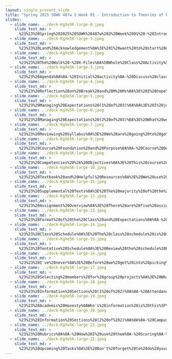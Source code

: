 ```yaml
---
layout: single_present_slide
title: "Spring 2025 SOWK 487w 2 Week 01 - Introduction to Theories of Practice II"
slides:
  - slide_name: ../deck-KgXe5K-large-0.jpeg
    slide_text_md: >
      %23%23%20Spring%202025%20SOWK%20487w%202%20Week%2001%20-%20Introduction%20to%20Theories%20of%20Practice%20II%0Atitle:%20Spring%202025%20SOWK%20487w%202%20Week%2001%20-%20Introduction%20to%20Theories%20of%20Practice%20II%0Adate:%202025-01-21%2014:14:47%0Alocation:%20Heritage%20University%0Atags:%0A%20%20-%20Heritage%20University%0A%20%20-%20BASW%20Program%0A%20%20-%20SOWK%20487w%0Apresentation_video:%20%22%22%0A%20%20%0Adescription:%20%3E%0A%0AIn%20week%20one,%20we%20are%20focused%20on%20getting%20set%20up%20for%20SOWK%20487w%20Theories%20of%20Practice%20II.%20We%20will%20look%20at%20understanding%20the%20class%20format,%20reviewing%20the%20syllabus,%20and%20generally%20getting%20started%20for%20the%20semester.%20Theories%20of%20Practice%20II's%20premise%20is%20connecting%20philosophies%20of%20practice%20for%20working%20with%20therapeutic%20and%20task%20groups%20and%20families.%0A%0AThe%20agenda%20for%20this%20week%20is%20as%20follows:%0A%0A-%20Initial%20activity%0A-%20Discuss%20class%0A-%20Review%20syllabus%0A%0A
  - slide_name: ../deck-KgXe5K-large-1.jpeg
    slide_text_md: >
      %23%23%20Land%20Acknowledgement%0A%3E%20I%20want%20to%20start%20off%20our%20class%20honoring%20the%20land%20our%20university%20and%20this%20class%20takes%20place%20in.%0A%0AFirst%20we%20recognize%20that%20%0A%0A%3E%20Yakmumani%20Tiicham%20(The%20land%20of%20the%20Yakama%20People).%20We%20would%20like%20to%20acknowledge%20that%20we%20are%20coming%20to%20you%20from%20the%20traditional%20lands%20of%20the%20first%20people%20of%20our%20valley,%20the%2014%20Confederated%20Tribes%20and%20Bands%20of%20the%20Yakama%20Nation,%20and%20we%20honor%20with%20gratitude%20the%20land%20itself%20and%20the%20Yakama%20People.%0A%0AAs%20well%20our%20class%20is%20located%20in%20Pasco,%20is%20on%20the%20ancestral%20homelands%20of%20the%20Cayuse,%20Umatilla,%20Walla%20Walla,%20Yakama,%20and%20Palouse%20peoples.%20I%20also%20desire%20to%20honor%20and%20acknowledge%20them%20as%20well.%0A%0AThe%20full%20land%20acknowledgment%20is%20as%20follows:%0A%0A%3E%20Heritage%20University%20occupies%20its%20home%20on%20the%20traditional%20lands%20of%20the%20Yakama%20People.%20These%20ancestral%20homelands%20are%20the%20Yakama,%20Palouse,%20Pisquouse,%20Wenatshapam,%20Klikatat,%20Klinquit,%20Kow-%20was-say-ee,%20Li-ay-was,%20Skin-pah,%20Wish-ham,%20Shyiks,%20Ochechotes,%20Kah-milt-pa,%20and%20Se-ap-cat,%20who%20today%20are%20represented%20by%20the%20Confederated%20Tribes%20and%20Bands%20of%20the%20Yakama%20Nation%20(Treaty%20of%201855)%20and,%20whose%20relationship%20with%20this%20land%20continues%20to%20this%20day.%20Heritage%20University,%20grounded%20in%20the%20vision%20of%20the%20two%20Yakama%20women%20founders,%20respects%20Indigenous%20peoples%20as%20traditional%20guardians%20of%20the%20lands%20and%20the%20enduring%20relationship%20that%20exists%20between%20Indigenous%20peoples%20and%20their%20traditional%20territories.%20We%20offer%20gratitude%20for%20the%20land%20itself,%20for%20those%20who%20have%20stewarded%20it%20for%20generations,%20and%20for%20the%20opportunity%20to%20study,%20learn,%20work,%20and%20be%20in%20community%20on%20this%20land.%20We%20acknowledge%20that%20our%20university's%20history,%20like%20many%20others,%20is%20fundamentally%20tied%20to%20the%20first%20colonial%20developments%20in%20the%20Yakima%20Valley.%20Finally,%20we%20respectfully%20acknowledge%20and%20honor%20past,%20present,%20and%20future%20Indigenous%20students%20who%20will%20journey%20through%20this%20home%20called%20Heritage%20University.%0A%0A
  - slide_name: ../deck-KgXe5K-large-2.jpeg
    slide_text_md: >
      %23%23%20The%20Walk%20-%20X-Files%0A%5BWhole%20Class%20Activity%5D%20%20Watch%20a%20clip%20from%20the%20X-Files%20Video%20about%20a%20group%20therapy%20session%20for%20persons%20in%20a%20wheel%20chair.%0A%0AStart%206:21%0AEnd%208:38%0A%0APotential%20video%20during%20Zoom%0A%0A%3E%20The%20hope%20is%20with%20this%20class%20we%20will%20get%20the%20opportunity%20to%20learn%20how%20to%20deal%20with%20difficult%20situations%20in%20facilitating%20groups.%0A%0A
  - slide_name: ../deck-KgXe5K-large-3.jpeg
    slide_text_md: >
      %23%23%20Agenda%0A%0A-%20Initial%20activity%0A-%20Discuss%20class%0A-%20Review%20syllabus%0A%0A
  - slide_name: ../deck-KgXe5K-large-4.jpeg
    slide_text_md: >
      %23%23%20Reflection%20on%20Break%20and%20M%26Ms%0A%3E%20I%20hope%20that%20you%20all%20had%20a%20wonderful%20break.%20Because%20this%20is%20a%20groups%20class,%20I%20try%20to%20introduce%20you%20guys%20to%20a%20number%20of%20group%20activities%20that%20you%20can%20use%20for%20groups%20yourselves.%20This%20is%20one:%0A%0AHave%20people%20come%20and%20get%20as%20many%20or%20as%20few%20M%26M's%20as%20they%20so%20desire.%20Tell%20them%20to%20wait%20to%20eat%20them.%0A%0A-%3E%20Click%0A%0AGo%20through%20by%20color%20and%20have%20people%20answer%20based%20on%20the%20color%20of%20candy%20that%20they%20have.%20Questions%20as%20follows:%0A%0A**Red**:%20favorite%20activity%20done%20during%20break%0A**Green**:%20favorite%20food%20eaten%20over%20the%20holidays%0A**Yellow**:%20favorite%20movie%20or%20TV%20show%0A**Orange**:%20tradition%20that%20is%20unique%20to%20your%20family%0A**Brown**:%20something%20you%20are%20looking%20forward%20to%20this%20year%0A**Blue**:%20wild%20cards%0A%0A
  - slide_name: ../deck-KgXe5K-large-5.jpeg
    slide_text_md: >
      %23%23%20Managing%20Expectations%20(1%20of%203)%0A%0A%3E%20I%20just%20want%20to%20bring%20back%20a%20reminder%20and%20thoughts%20about%20expectations.%0A%0A%0A
  - slide_name: ../deck-KgXe5K-large-6.jpeg
    slide_text_md: >
      %23%23%20Managing%20Expectations%20(2%20of%203)%0A%3E%20What%20we%20want%20to%20be%20able%20to%20do%20is%20come%20to%20a%20place%20where%20we%20are%20able%20to%20meet%20in%20the%20middle%20with%20out%20expectations...%20and%20that%20you're%20happy%20and%20so%20am%20I.%0A%0A-%20Cooperative%20Arrangement%0A%20%20%20%20*%20Break%20vs.%20leaving%20early%0A%20%20%20%20*%20Sharing%20the%20air%0A-%20Nonnegotiable%0A%20%20%20%20*%20Timeliness%0A%20%20%20%20*%20Participation%0A%20%20%20%20*%20High%20academic%20standards%0A-%20Open%20/%20laid%20back%0A-%20Having%20fun%0A%0A
  - slide_name: ../deck-KgXe5K-large-7.jpeg
    slide_text_md: >
      %23%23%20Reviewing%20Syllabus%0A%3E%20We%20are%20going%20to%20go%20through%20the%20course%20syllabus%0A%0AShow%20ink.vsp/now%0ATalk%20about%20contacting%0A%0A
  - slide_name: ../deck-KgXe5K-large-8.jpeg
    slide_text_md: >
      %23%23%20Course%20Foundation%20and%20Purpose%0A%0A-%20Course%20Description%0A-%20Course%20Purpose%0A-%20Relationship%20to%20Other%20Sequences%20and/or%20Other%20Courses%20%0A%0A
  - slide_name: ../deck-KgXe5K-large-9.jpeg
    slide_text_md: >
      %23%23%20Competencies%20%26%20Objectives%0A%3E%20This%20course%20is%20a%20core%20class%20and%20will%20include%20content%20for%20a%20number%20of%20the%20EPAS,%20there%20is%20no%20Key%20Assignment%20or%20specifically%20identified%20class.%20It%20used%20to%20include%20%0A%0A1.%20Demonstrate%20Ethical%20and%20Professional%20Behavior%0A2.%20Advance%20Human%20Rights%20and%20Social,%20Racial,%20Economic,%20and%20Environmental%20Justice%0A3.%20Engage%20Anti-Racism,%20Diversity,%20Equity,%20and%20Inclusion%20(ADEI)%20in%20Practice%0A4.%20Engage%20in%20Practice-Informed%20Research%20and%20Research-Informed%20Practice%0A5.%20Engage%20in%20Policy%20Practice%0A6.%20Engage%20with%20Individuals,%20Families,%20Groups,%20Organizations,%20and%20Communities%0A7.%20Assess%20Individuals,%20Families,%20Groups,%20Organizations,%20and%20Communities%0A8.%20Intervene%20with%20Individuals,%20Families,%20Groups,%20Organizations,and%20Communities%0A9.%20Evaluate%20Practice%20with%20Individuals,%20Families,%20Groups,%20Organizations,and%20Communities%0A%0A
  - slide_name: ../deck-KgXe5K-large-10.jpeg
    slide_text_md: >
      %23%23%20Textbook%20and%20Helpful%20Resources%0A%3E%20We%20use%20four%20chapters%20from%20your%20textbook%20last%20semester.%0A%0ATextbook:%20Empowerment%20Series:%20Direct%20Social%20Work%20Practice%20Theory%20and%20Skills%20(11th%20eds)%0A%0AHelpful%20Resources%0A%0A-%20APA%20Style%20Guide%0A-%20OWL%20at%20Purdue%0A-%20Google%20Scholar%0A-%20Eagle%20Search%0A%0A
  - slide_name: ../deck-KgXe5K-large-11.jpeg
    slide_text_md: >
      %23%23%20Supplemental%20Texts%0A%3E%20The%20majority%20of%20the%20reading%20this%20semester%20is%20based%20on%20supplemental%20texts.%20They%20are%20all%20uploaded%20onto%20MyHeritage%20and%20available%20as%20handouts%20each%20of%20the%20weeks.%20%0A%0AThe%20following%20are%20the%20titles%20of%20the%20articles%20you%20will%20be%20reading:%0A-%20Mutual%20support%20groups%20for%20long-term%20recipients%20of%20TANF%0A-%20It%20takes%20a%20village:%20Applying%20a%20social%20ecological%20framework%20of%20resilience%20in%20working%20with%20LGBTQ%20youth%0A-%20Fostering%20empowerment%20in%20online%20support%20groups%0A-%20A%20model%20for%20interdisciplinary%20collaboration.%0A-%20Social%20workers%20helping%20each%20other%20during%20the%20COVID-19%20pandemic:%20Online%20mutual%20support%20groups%0A-%20Engaging%20families%20in%20child%20%26%20youth%20mental%20health:%20A%20review%20of%20best,%20emerging%20and%20promising%20practices%0A-%20Navigating%20SEL%20from%20the%20inside%20out:%20Looking%20inside%20%26%20across%2033%20leading%20SEL%20programs.%20A%20practical%20resource%20for%20schools%20and%20OST%20providers.%20Preschool%20%26%20elementary%20focus%0A-%20Social%20skills%20practice%20strategy%20opportunities%20for%20students%20with%20EBD%0A-%20Understanding%20participatory%20action%20research:%20A%20qualitative%20research%20methodology%20option%0A-%20Ten%20principles%20of%20good%20interdisciplinary%20team%20work%0A-%20An%20overview%20of%20dialectical%20behavior%20therapy%20for%20professional%20psychologists.%0A-%20Chapter%209%20-%20Pyschoeducaitonal%20Groups%0A-%20Chapter%207%20-%20Cognitive-behavioral%20group%20work%0A-%20An%20integrated%20trauma-informed,%20mutual%20aid%20model%20of%20group%20work%0A-%20The%20group%20work%20tradition%20and%20social%20work%20practice%0A-%20Case%20study%207-1:%20A%20mutual-aid%20support%20group%20for%20persons%20with%20AIDS%20in%20early%20substance%20abuse%20recovery%0A-%20Supporting%20new%20community-based%20participatory%20research%20partnerships.%0A-%20Circle%20of%20hope:%20A%20guide%20for%20conducting%20psychoeducational%20support%20groups%20(2nd%20ed.)%0A%0A
  - slide_name: ../deck-KgXe5K-large-12.jpeg
    slide_text_md: >
      %23%23%20Assignment%20Overview%0A%3E%20There%20are%20five%20assignments%20this%20semester%0A%0A%7C%20Assignment%20%7C%20Points%20%7C%20Percentage%20%7C%0A%7C---%7C---%7C---%7C%0A%7C%20A-01:%20Class%20Engagement%20and%20Attendance%20%7C%2050%20%7C%2010%25%20%7C%0A%7C%20A-02:%20Reading%20Engagement%20and%20Check-in%20Questions%20%7C%2075%20%7C%2015%25%20%7C%0A%7C%20A-03:%20Family%20Treatment%20Modality%20Research%20Presentation%20%7C%20100%20%7C%2020%25%20%7C%0A%7C%20A-04:%20Community%20Group%20Facilitation%20Activity%20%7C%20%3Cbr%3E%20%20%7C%20%3Cbr%3E%20%20%7C%0A%7C%20A-04a:%20Group%20Intervention%20Pitch%20%7C%2025%20%7C%205%25%20%7C%0A%7C%20A-04b:%20Group%20Member%20Feedback%20%7C%2050%20%7C%2010%25%20%7C%0A%7C%20A-04c:%20Reflective%20Paper%20%7C%20100%20%7C%2020%25%20%7C%0A%7C%20A-05:%20Research%20Paper%20to%20Inform%20Group%20Practice%20%7C%20100%20%7C%2020%25%20%7C%0A%7C%20TOTAL%20%7C%20500%20%7C%20100%25%20%7C%0A%7C%20A-06a%20%5BEC%5D:%20Group%20Participation%20Reflective%20Paper%20%7C%2025%20%7C%205%25%20%7C%0A%7C%20A-06b%20%5BEC%5D:%20Evidence-Based%20Practices%20for%20Culturally%20Competent%20Social%20Work%20%7C%2050%20%7C%2010%25%20%7C%0A%0A
  - slide_name: ../deck-KgXe5K-large-13.jpeg
    slide_text_md: >
      %23%23%20Format%20of%20the%20Class%20and%20Expectations%0A%0A-%20Lecture%0A-%20Role%20plays%20and%20practice%20opportunities%0A-%20Small%20group%20discussion%0A-%20Whole%20group%20discussion%0A-%20Group%20Activities%0A%0ACourse%20Expectations:%20After%20completing%20the%20week's%20reading,%20students%20are%20expected%20to%20engage%20during%20class%20sessions.%20Because%20this%20is%20a%20practice%20class,%20students%20are%20encouraged%20to%20experiment%20and%20be%20willing%20to%20try%20new%20things.%0A%0AAPA%20Formatting%0A%0A
  - slide_name: ../deck-KgXe5K-large-14.jpeg
    slide_text_md: >
      %23%23%20Class%20Schedule%0A%3E%20The%20class%20schedule%20is%20detailed%20below%0A%0AThe%20first%20four%20weeks%20of%20class%20are%20focused%20on%20families%20as%20groups.%20Then%20we%20move%20on%20to%20talk%20about%20group%20work%20(task%20and%20therapeutic)%0A%0A
  - slide_name: ../deck-KgXe5K-large-15.jpeg
    slide_text_md: >
      %23%23%20Tentative%20Schedule%0A%3E%20Review%20the%20schedule%20briefly%0A%0A
  - slide_name: ../deck-KgXe5K-large-16.jpeg
    slide_text_md: >
      %23%23%20I've%20never%0A%3E%20Before%20we%20get%20into%20picking%20groups%20and%20finishing%20the%20rest%20of%20the%20syllabus,%20I%20am%20going%20to%20have%20participate%20in%20a%20group%20game.%0A%0A*%20__Description__:%20%20Set%20up%20chairs%20into%20a%20circle.%20%20Have%20one%20less%20chair%20then%20clients%20and%20staff.%20%20Have%20a%20staff%20member%20be%20the%20first%20to%20describe%20activity%20and%20participate.%20%20The%20person%20in%20the%20middle%20tells%20something%20that%20they%20have%20never%20done%20(must%20be%20appropriate).%20%20Everybody%20that%20has%20done%20the%20stated%20activity%20stands%20up%20and%20must%20find%20a%20new%20seat.%20%20Whoever%20is%20unable%20to%20get%20a%20seat%20must%20do%20the%20next%20%22I've%20Never%22%0A*%20__Purpose__:%20%20I've%20never%20is%20a%20mostly%20a%20get%20to%20know%20the%20other%20people%20activity.%20%20It%20can%20be%20used%20as%20a%20fun%20engagement%20activity%20and%20increases%20the%20comfort%20level%20of%20the%20group.%0A%0A
  - slide_name: ../deck-KgXe5K-large-17.jpeg
    slide_text_md: >
      %23%23%20Selecting%20members%20for%20group%20projects%0A%3E%20What%20are%20some%20of%20the%20formats%20people%20are%20interested%20in%20doing%20group%20work%20in%20the%20community%20as%20a%20population.%0A%0A-%20Have%20people%20pick%20who%20they%20want%20to%20do%20their%20group%20intervention%20with.%0A%0A%3E%20For%20the%20Family%20Treatment%20Plan%20groups%0A%0AAllow%20pick%20own%20groups%20or%20I%20pick%20for%20them%3F%0A%0A
  - slide_name: ../deck-KgXe5K-large-18.jpeg
    slide_text_md: >
      %23%23%20Information%20Sections%20(1%20of%202)%0A%0A-%20Attendance%0A%09*%20Grading%0A%09*%20Being%20responsible%20(professionalism%20EPAS%201.1)%0A%09*%20Reasonable%20Accommodation%20for%20Religious%20Holidays%0A-%20Support%20and%20Resources%0A%09*%20Tutoring%20at%20the%20ASC%0A%09*%20Library%0A%09*%20Credity%20Hours%0A-%20Credit%20Hour%20Requirements%0A%20%20%20%20*%20Framework%20to%20give%20an%20idea%20about%20what%20to%20expect%20with%20a%20course.%0A%0A
  - slide_name: ../deck-KgXe5K-large-19.jpeg
    slide_text_md: >
      %23%23%20Academic%20Honesty%0AWho's%20information%20is%20this%3F%0A%0A-%20What%20academic%20honesty%20means%0A-%20How%20LLMs%20and%20AI%20fits%20into%20academic%20honesty.%0A%0A
  - slide_name: ../deck-KgXe5K-large-20.jpeg
    slide_text_md: >
      %23%23%20Information%20Sections%20(2%20of%202)%0A%0A%0A-%20Campus%20Security%20%26%20Safety%20%0A%20%20%20%20-%20Contact%20information%0A%20%20%20%20-%20Snow%20days%0A-%20Accommodation%20Policy%0A%20%20%20%20-%20Options%20and%20help%20available%20%0A%20%20%20%20-%20Safe%20Attendance%20Reminder%0A%0A%0A
  - slide_name: ../deck-KgXe5K-large-21.jpeg
    slide_text_md: >
      %23%23%20Rubrics%0A%0A-%20How%20I%20use%20them%0A-%20Scoring%0A-%20Feedback%0A%0A
  - slide_name: ../deck-KgXe5K-large-22.jpeg
    slide_text_md: >
      %23%23%20Upcoming%20Tasks%0A%3E%20Don't%20forget%20to%20do%20your%20reading%20engagement%20and%20check-in%20question%20for%20this%20week.%20Next%20weeks%20reading%20is%20Chapter%2010%20in%20the%20Hepworth%20text.%0A%0A%0A
---
```

